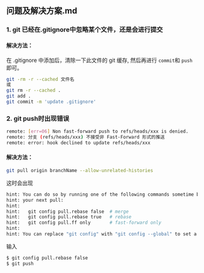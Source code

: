 ## 问题及解决方案.md

### 1. git 已经在.gitignore中忽略某个文件，还是会进行提交

#### 解决方法：

在 .gitignore 中添加后，清除一下此文件的 git 缓存, 然后再进行 `commit`和 `push`即可。

```sh
git -rm -r --cached 文件名 
或 
git rm -r --cached .
git add .
git commit -m 'update .gitignore'
```

### 2. git push时出现错误

```sh
remote: [err=06] Non fast-forward push to refs/heads/xxx is denied. 
remote: 分支 (refs/heads/xxx) 不接受非 Fast-Forward 形式的推送
remote: error: hook declined to update refs/heads/xxx
```

#### 解决方法：

```sh
git pull origin branchName --allow-unrelated-histories
```

这时会出现

```sh
hint: You can do so by running one of the following commands sometime before
hint: your next pull:
hint: 
hint:   git config pull.rebase false  # merge
hint:   git config pull.rebase true   # rebase
hint:   git config pull.ff only       # fast-forward only
hint: 
hint: You can replace "git config" with "git config --global" to set a default
```

输入

```sh
$ git config pull.rebase false
$ git push
```

